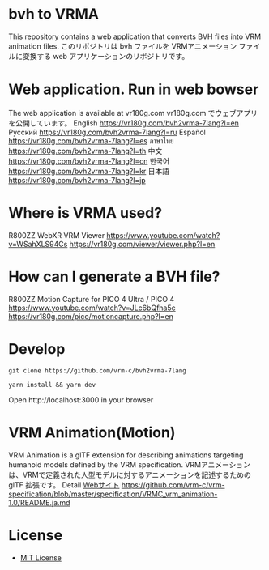 # bvh to VRMA
This repository contains a web application that converts BVH files into VRM animation files.
このリポジトリは bvh ファイルを VRMアニメーション ファイルに変換する web アプリケーションのリポジトリです。

# Web application. Run in web bowser
The web application is available at vr180g.com
vr180g.com でウェブアプリを公開しています。
English https://vr180g.com/bvh2vrma-7lang?l=en
Русский https://vr180g.com/bvh2vrma-7lang?l=ru
Español https://vr180g.com/bvh2vrma-7lang?l=es
ภาษาไทย https://vr180g.com/bvh2vrma-7lang?l=th
中文 https://vr180g.com/bvh2vrma-7lang?l=cn
한국어 https://vr180g.com/bvh2vrma-7lang?l=kr
日本語 https://vr180g.com/bvh2vrma-7lang?l=jp

# Where is VRMA used?
R800ZZ WebXR VRM Viewer
https://www.youtube.com/watch?v=WSahXLS94Cs
https://vr180g.com/viewer/viewer.php?l=en

# How can I generate a BVH file?
R800ZZ Motion Capture for PICO 4 Ultra / PICO 4
https://www.youtube.com/watch?v=JLc6bQfha5c
https://vr180g.com/pico/motioncapture.php?l=en

# Develop

```
git clone https://github.com/vrm-c/bvh2vrma-7lang
```

```
yarn install && yarn dev
```
Open http://localhost:3000 in your browser

# VRM Animation(Motion)

VRM Animation is a glTF extension for describing animations targeting humanoid models defined by the VRM specification.
VRMアニメーションは、VRMで定義された人型モデルに対するアニメーションを記述するための glTF 拡張です。
Detail [Webサイト](https://vrm.dev/vrma/)
https://github.com/vrm-c/vrm-specification/blob/master/specification/VRMC_vrm_animation-1.0/README.ja.md

# License

- [MIT License](./LICENSE.txt)
